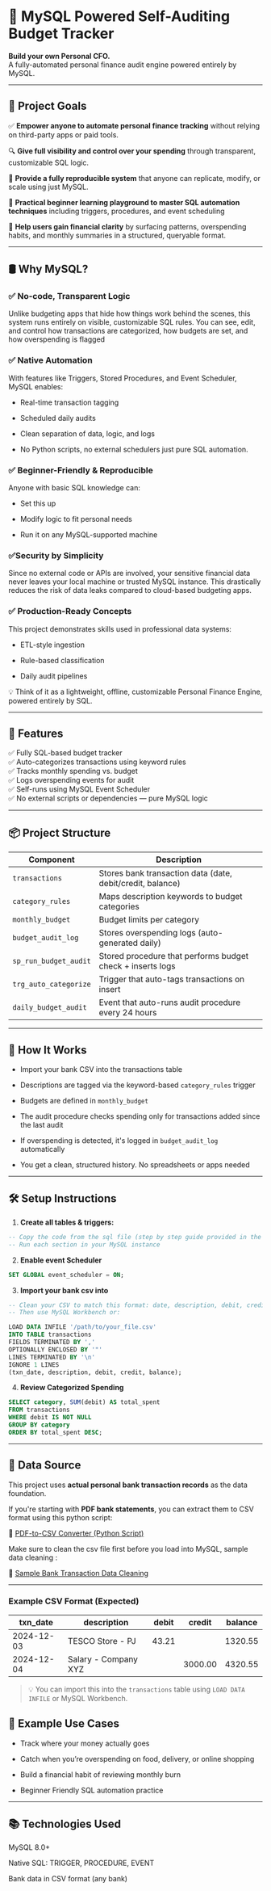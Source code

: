 # 💸 MySQL Powered Self-Auditing Budget Tracker

**Build your own Personal CFO.**  
A fully-automated personal finance audit engine powered entirely by MySQL.  

---

## 📌 Project Goals

✅ **Empower anyone to automate personal finance tracking**  without relying on third-party apps or paid tools.

🔍 **Give full visibility and control over your spending** through transparent, customizable SQL logic.

🔁 **Provide a fully reproducible system** that anyone can replicate, modify, or scale using just MySQL.

💼 **Practical beginner learning playground to master SQL automation techniques** including triggers, procedures, and event scheduling 

🧠 **Help users gain financial clarity** by surfacing patterns, overspending habits, and monthly summaries in a structured, queryable format.

---

## 🛢️ Why MySQL?

### ✅ No-code, Transparent Logic
Unlike budgeting apps that hide how things work behind the scenes, this system runs entirely on visible, customizable SQL rules.
You can see, edit, and control how transactions are categorized, how budgets are set, and how overspending is flagged

### ✅ Native Automation
With features like Triggers, Stored Procedures, and Event Scheduler, MySQL enables:

- Real-time transaction tagging

- Scheduled daily audits

- Clean separation of data, logic, and logs

- No Python scripts, no external schedulers just pure SQL automation.

### ✅ Beginner-Friendly & Reproducible
Anyone with basic SQL knowledge can:

- Set this up

- Modify logic to fit personal needs

- Run it on any MySQL-supported machine 

### ✅Security by Simplicity
Since no external code or APIs are involved, your sensitive financial data never leaves your local machine or trusted MySQL instance. This drastically reduces the risk of data leaks compared to cloud-based budgeting apps.

### ✅ Production-Ready Concepts
This project demonstrates skills used in professional data systems:

- ETL-style ingestion

- Rule-based classification

- Daily audit pipelines

💡 Think of it as a lightweight, offline, customizable Personal Finance Engine, powered entirely by SQL.

---

## 🚀 Features

✅ Fully SQL-based budget tracker  
✅ Auto-categorizes transactions using keyword rules  
✅ Tracks monthly spending vs. budget  
✅ Logs overspending events for audit  
✅ Self-runs using MySQL Event Scheduler  
✅ No external scripts or dependencies — pure MySQL logic

---

## 📦 Project Structure

| Component              | Description                                                  |
|------------------------|--------------------------------------------------------------|
| `transactions`         | Stores bank transaction data (date, debit/credit, balance)   |
| `category_rules`       | Maps description keywords to budget categories               |
| `monthly_budget`       | Budget limits per category                                   |
| `budget_audit_log`     | Stores overspending logs (auto-generated daily)              |
| `sp_run_budget_audit`  | Stored procedure that performs budget check + inserts logs   |
| `trg_auto_categorize`  | Trigger that auto-tags transactions on insert                |
| `daily_budget_audit`   | Event that auto-runs audit procedure every 24 hours          |

---

## 🧠 How It Works

- Import your bank CSV into the transactions table

- Descriptions are tagged via the keyword-based `category_rules` trigger

- Budgets are defined in `monthly_budget`

- The audit procedure checks spending only for transactions added since the last audit

- If overspending is detected, it's logged in `budget_audit_log` automatically

- You get a clean, structured history. No spreadsheets or apps needed
---

## 🛠️ Setup Instructions

1. **Create all tables & triggers:**

```sql
-- Copy the code from the sql file (step by step guide provided in the sql file)
-- Run each section in your MySQL instance
```
2. **Enable event Scheduler**

```sql
SET GLOBAL event_scheduler = ON;
```

3. **Import your bank csv into**

```sql
-- Clean your CSV to match this format: date, description, debit, credit, balance
-- Then use MySQL Workbench or:

LOAD DATA INFILE '/path/to/your_file.csv'
INTO TABLE transactions
FIELDS TERMINATED BY ',' 
OPTIONALLY ENCLOSED BY '"'
LINES TERMINATED BY '\n'
IGNORE 1 LINES
(txn_date, description, debit, credit, balance);
```

4. **Review Categorized Spending**

```sql
SELECT category, SUM(debit) AS total_spent
FROM transactions
WHERE debit IS NOT NULL
GROUP BY category
ORDER BY total_spent DESC;
```
---

## 🧾 Data Source

This project uses **actual personal bank transaction records** as the data foundation.

If you're starting with **PDF bank statements**, you can extract them to CSV format using this python script:

🔗 [PDF-to-CSV Converter (Python Script)](https://github.com/shanurwan/PDF-to-CSV)

Make sure to clean the csv file first before you load into MySQL, sample data cleaning :

🔗 [Sample Bank Transaction Data Cleaning](https://github.com/shanurwan/SQL-Budget-Tracker/blob/main/Clean%20Bank%20Transaction.ipynb)

---

### Example CSV Format (Expected)

| txn_date   | description             | debit   | credit  | balance  |
|------------|--------------------------|---------|---------|----------|
| 2024-12-03 | TESCO Store - PJ         | 43.21   |         | 1320.55  |
| 2024-12-04 | Salary - Company XYZ     |         | 3000.00 | 4320.55  |

> 💡 You can import this into the `transactions` table using `LOAD DATA INFILE` or MySQL Workbench.


## 🧾 Example Use Cases
- Track where your money actually goes

- Catch when you’re overspending on food, delivery, or online shopping

- Build a financial habit of reviewing monthly burn 

- Beginner Friendly SQL automation practice

---


## 📚 Technologies Used
MySQL 8.0+

Native SQL: TRIGGER, PROCEDURE, EVENT

Bank data in CSV format (any bank)


